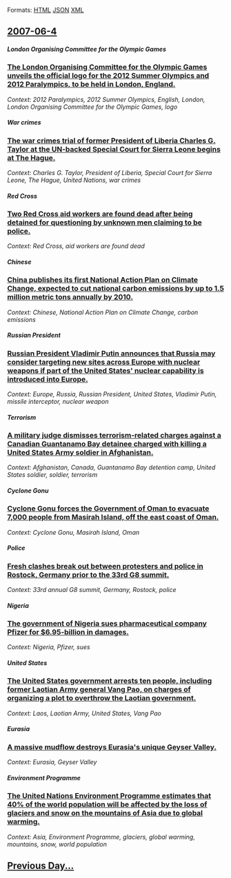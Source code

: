 
Formats: [HTML](2007/06/4/index.html)  [JSON](2007/06/4/index.json)  [XML](2007/06/4/index.xml)  

## [2007-06-4](/news/2007/06/4/index.md)

##### London Organising Committee for the Olympic Games
### [ The London Organising Committee for the Olympic Games unveils the official logo for the 2012 Summer Olympics and 2012 Paralympics, to be held in London, England. ](/news/2007/06/4/the-london-organising-committee-for-the-olympic-games-unveils-the-official-logo-for-the-2012-summer-olympics-and-2012-paralympics-to-be-he.md)
_Context: 2012 Paralympics, 2012 Summer Olympics, English, London, London Organising Committee for the Olympic Games, logo_

##### War crimes
### [ The war crimes trial of former President of Liberia Charles G. Taylor at the UN-backed Special Court for Sierra Leone begins at The Hague. ](/news/2007/06/4/the-war-crimes-trial-of-former-president-of-liberia-charles-g-taylor-at-the-un-backed-special-court-for-sierra-leone-begins-at-the-hague.md)
_Context: Charles G. Taylor, President of Liberia, Special Court for Sierra Leone, The Hague, United Nations, war crimes_

##### Red Cross
### [ Two Red Cross aid workers are found dead after being detained for questioning by unknown men claiming to be police. ](/news/2007/06/4/two-red-cross-aid-workers-are-found-dead-after-being-detained-for-questioning-by-unknown-men-claiming-to-be-police.md)
_Context: Red Cross, aid workers are found dead_

##### Chinese
### [ China publishes its first National Action Plan on Climate Change, expected to cut national carbon emissions by up to 1.5 million metric tons annually by 2010. ](/news/2007/06/4/china-publishes-its-first-national-action-plan-on-climate-change-expected-to-cut-national-carbon-emissions-by-up-to-1-5-million-metric-ton.md)
_Context: Chinese, National Action Plan on Climate Change, carbon emissions_

##### Russian President
### [ Russian President Vladimir Putin announces that Russia may consider targeting new sites across Europe with nuclear weapons if part of the United States' nuclear capability is introduced into Europe. ](/news/2007/06/4/russian-president-vladimir-putin-announces-that-russia-may-consider-targeting-new-sites-across-europe-with-nuclear-weapons-if-part-of-the-u.md)
_Context: Europe, Russia, Russian President, United States, Vladimir Putin, missile interceptor, nuclear weapon_

##### Terrorism
### [ A military judge dismisses terrorism-related charges against a Canadian Guantanamo Bay detainee charged with killing a United States Army soldier in Afghanistan. ](/news/2007/06/4/a-military-judge-dismisses-terrorism-related-charges-against-a-canadian-guantanamo-bay-detainee-charged-with-killing-a-united-states-army-s.md)
_Context: Afghanistan, Canada, Guantanamo Bay detention camp, United States soldier, soldier, terrorism_

##### Cyclone Gonu
### [ Cyclone Gonu forces the Government of Oman to evacuate 7,000 people from Masirah Island, off the east coast of Oman. ](/news/2007/06/4/cyclone-gonu-forces-the-government-of-oman-to-evacuate-7-000-people-from-masirah-island-off-the-east-coast-of-oman.md)
_Context: Cyclone Gonu, Masirah Island, Oman_

##### Police
### [ Fresh clashes break out between protesters and police in Rostock, Germany prior to the 33rd G8 summit. ](/news/2007/06/4/fresh-clashes-break-out-between-protesters-and-police-in-rostock-germany-prior-to-the-33rd-g8-summit.md)
_Context: 33rd annual G8 summit, Germany, Rostock, police_

##### Nigeria
### [ The government of Nigeria sues pharmaceutical company Pfizer for $6.95-billion in damages. ](/news/2007/06/4/the-government-of-nigeria-sues-pharmaceutical-company-pfizer-for-6-95-billion-in-damages.md)
_Context: Nigeria, Pfizer, sues_

##### United States
### [ The United States government arrests ten people, including former Laotian Army general Vang Pao, on charges of organizing a plot to overthrow the Laotian government. ](/news/2007/06/4/the-united-states-government-arrests-ten-people-including-former-laotian-army-general-vang-pao-on-charges-of-organizing-a-plot-to-overthr.md)
_Context: Laos, Laotian Army, United States, Vang Pao_

##### Eurasia
### [ A massive mudflow destroys Eurasia's unique Geyser Valley. ](/news/2007/06/4/a-massive-mudflow-destroys-eurasia-s-unique-geyser-valley.md)
_Context: Eurasia, Geyser Valley_

##### Environment Programme
### [ The United Nations Environment Programme estimates that 40% of the world population will be affected by the loss of glaciers and snow on the mountains of Asia due to global warming. ](/news/2007/06/4/the-united-nations-environment-programme-estimates-that-40-of-the-world-population-will-be-affected-by-the-loss-of-glaciers-and-snow-on-th.md)
_Context: Asia, Environment Programme, glaciers, global warming, mountains, snow, world population_

## [Previous Day...](/news/2007/06/3/index.md)

